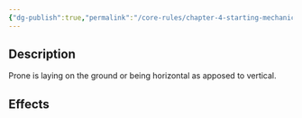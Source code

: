```yaml
---
{"dg-publish":true,"permalink":"/core-rules/chapter-4-starting-mechanics/condition-list/wip-prone/"}
---
```


## Description
Prone is laying on the ground or being horizontal as apposed to vertical.
## Effects
